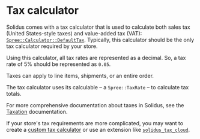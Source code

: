 # Tax calculator

Solidus comes with a tax calculator that is used to calculate both sales tax
(United States-style taxes) and value-added tax (VAT):
[`Spree::Calculator::DefaultTax`][default-tax-calculator]. Typically, this
calculator should be the only tax calculator required by your store.

Using this calculator, all tax rates are represented as a decimal. So, a tax
rate of 5% should be represented as `0.05`.

Taxes can apply to line items, shipments, or an entire order.

The tax calculator uses its calculable – a `Spree::TaxRate` – to calculate tax
totals.

For more comprehensive documentation about taxes in Solidus, see the
[Taxation][taxation] documentation.

If your store's tax requirements are more complicated, you may want to create a
[custom tax calculator][custom-tax-calculator] or use an extension like
[`solidus_tax_cloud`][solidus-tax-cloud].

[custom-tax-calculator]: ../taxation/custom-tax-calculators.html
[default-tax-calculator]: https://github.com/solidusio/solidus/blob/master/core/app/models/spree/calculator/default_tax.rb
[solidus-tax-cloud]: https://github.com/solidusio-contrib/solidus_tax_cloud
[taxation]: ../taxation/overview.html

